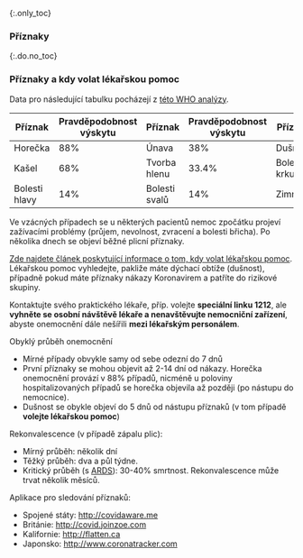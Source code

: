 {:.only_toc}
### Příznaky

{:.do.no_toc}
### Příznaky a kdy volat lékařskou pomoc

Data pro následující tabulku pocházejí z [této WHO analýzy](https://www.who.int/docs/default-source/coronaviruse/who-china-joint-mission-on-covid-19-final-report.pdf).

<div class="table-wrap" markdown="1">

| Příznak   | Pravděpodobnost výskytu | Příznak         | Pravděpodobnost výskytu | Příznak               | Pravděpodobnost výskytu |
| ----------| ---------- | ----------------| ---------- | --------------------  | ---------- |
| Horečka     | 88%        |Únava          |38%         |Dušnost    |18%         |
| Kašel |68%         |Tvorba hlenu|33.4%       |Bolest v krku            |14%         |
|Bolesti hlavy  |14%         |Bolesti svalů     |14%         |Zimnice                 |11%         |

</div>

Ve vzácných případech se u některých pacientů nemoc zpočátku projeví zažívacími problémy (průjem, nevolnost, zvracení a bolesti břicha). Po několika dnech se objeví běžné plicní příznaky.

[Zde najdete článek poskytující informace o tom, kdy volat lékařskou pomoc](https://www.seznamzpravy.cz/clanek/koronavirus-co-by-me-melo-varovat-ze-nemoc-probiha-komplikovane-co-je-to-dusnost-a-kdy-volat-zachranku-96953). Lékařskou pomoc vyhledejte, pakliže máte dýchací obtíže (dušnost), případně pokud máte příznaky nákazy Koronavirem a patříte do rizikové skupiny. 

Kontaktujte svého praktického lékaře, příp. volejte  **speciální linku 1212**, ale **vyhněte se osobní návštěvě lékaře a nenavštěvujte nemocniční zařízení**, abyste onemocnění dále nešířili **mezi lékařským personálem**. 


Obyklý průběh onemocnění
-  Mírné případy obvykle samy od sebe odezní do 7 dnů
-   První příznaky se mohou objevit až 2-14 dní od nákazy. Horečka onemocnění provází v 88% případů, nicméně u poloviny hospitalizovaných případů se horečka objevila až později (po nástupu do nemocnice).
- Dušnost se obykle objeví do 5 dnů od nástupu příznaků (v tom případě **volejte lékařskou pomoc**)

Rekonvalescence (v případě zápalu plic):
-  Mírný průběh: několik dní
-  Těžký průběh: dva a půl týdne.  
-  Kritický průběh (s [ARDS](https://cs.wikipedia.org/wiki/Syndrom_akutn%C3%AD_dechov%C3%A9_t%C3%ADsn%C4%9B)): 30-40% smrtnost. Rekonvalescence může trvat několik měsíců.

Aplikace pro sledování příznaků:  
-  Spojené státy: <http://covidaware.me>
-  Británie: <http://covid.joinzoe.com>
-  Kalifornie: <http://flatten.ca>
-  Japonsko: <http://www.coronatracker.com>
